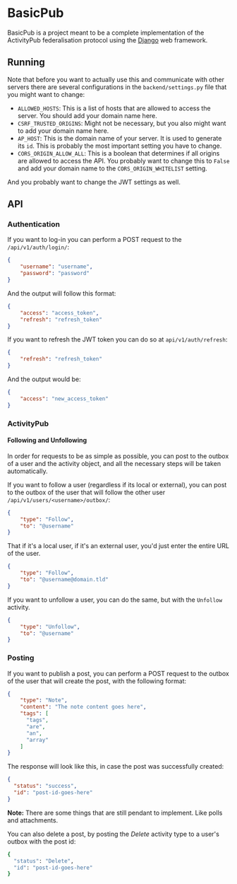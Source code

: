 # BasicPub

BasicPub is a project meant to be a complete implementation of the ActivityPub
federalisation protocol using the [Django](https://www.djangoproject.com/) web
framework.

## Running

Note that before you want to actually use this and communicate with other
servers there are several configurations in the `backend/settings.py` file that
you might want to change:

- `ALLOWED_HOSTS`: This is a list of hosts that are allowed to access the
  server. You should add your domain name here.
- `CSRF_TRUSTED_ORIGINS`: Might not be necessary, but you also might want to
  add your domain name here.
- `AP_HOST`: This is the domain name of your server. It is used to generate
  its `id`. This is probably the most important setting you have to change.
- `CORS_ORIGIN_ALLOW_ALL`: This is a boolean that determines if all origins
  are allowed to access the API. You probably want to change this to `False`
  and add your domain name to the `CORS_ORIGIN_WHITELIST` setting.

And you probably want to change the JWT settings as well.

## API

### Authentication

If you want to log-in you can perform a POST request to the
`/api/v1/auth/login/`:

```json
{
    "username": "username",
    "password": "password"
}
```

And the output will follow this format:

```json
{
    "access": "access_token",
    "refresh": "refresh_token"
}
```

If you want to refresh the JWT token you can do so at `api/v1/auth/refresh`:

```json
{
    "refresh": "refresh_token"
}
```

And the output would be:


```json
{
    "access": "new_access_token"
}
```

### ActivityPub

#### Following and Unfollowing

In order for requests to be as simple as possible, you can post to the outbox
of a user and the activity object, and all the necessary steps will be taken
automatically.

If you want to follow a user (regardless if its local or external), you can
post to the outbox of the user that will follow the other user
`/api/v1/users/<username>/outbox/`:

```json
{
    "type": "Follow",
    "to": "@username"
}
```

That if it's a local user, if it's an external user, you'd just enter the
entire URL of the user.

```json
{
    "type": "Follow",
    "to": "@username@domain.tld"
}
```

If you want to unfollow a user, you can do the same, but with the `Unfollow`
activity.

```json
{
    "type": "Unfollow",
    "to": "@username"
}
```

### Posting

If you want to publish a post, you can perform a POST request to the outbox of
the user that will create the post, with the following format:

```json
{
    "type": "Note",
    "content": "The note content goes here",
    "tags": [
      "tags",
      "are",
      "an",
      "array"
    ]
}
```

The response will look like this, in case the post was successfully created:

```json
{
  "status": "success",
  "id": "post-id-goes-here"
}
```

**Note:** There are some things that are still pendant to implement. Like polls
and attachments.

You can also delete a post, by posting the *Delete* activity type to a user's
outbox with the post id:

```bash
{
  "status": "Delete",
  "id": "post-id-goes-here"
}
```